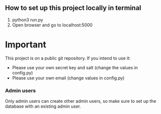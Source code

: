 ## How to set up this project locally in terminal
1. python3 run.py
2. Open browser and go to localhost:5000

# Important
This project is on a public git repository. If you intend to use it:

* Please use your own secret key and salt (change the values in config.py)
* Please use your own email (change values in config.py)

### Admin users
Only admin users can create other admin users, so make sure to set up the database with an existing admin user.
